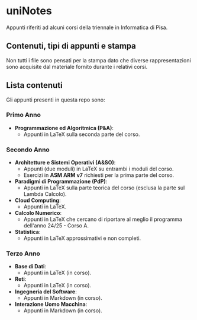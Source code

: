 # uniNotes

Appunti riferiti ad alcuni corsi della triennale in Informatica di Pisa.

## Contenuti, tipi di appunti e stampa

Non tutti i file sono pensati per la stampa dato che diverse rappresentazioni sono acquisite dal materiale fornito durante i relativi corsi.

## Lista contenuti

Gli appunti presenti in questa repo sono:

### Primo Anno

- **Programmazione ed Algoritmica (P&A)**: 
    - Appunti in LaTeX sulla seconda parte del corso.

### Secondo Anno

- **Architetture e Sistemi Operativi (A&SO)**: 
    - Appunti (due moduli) in LaTeX su entrambi i moduli del corso.
    - Esercizi in **ASM ARM v7** richiesti per la prima parte del corso.
- **Paradigmi di Programmazione (PdP)**:
    - Appunti in LaTeX sulla parte teorica del corso (esclusa la parte sul Lambda Calcolo).
- **Cloud Computing**:
    - Appunti in LaTeX.
- **Calcolo Numerico**:
    - Appunti in LaTeX che cercano di riportare al meglio il programma dell'anno 24/25 - Corso A.
- **Statistica**:
    - Appunti in LaTeX approssimativi e non completi.

### Terzo Anno

- **Base di Dati**:
    - Appunti in LaTeX (in corso).
- **Reti**:
    - Appunti in LaTeX (in corso).
- **Ingegneria del Software**:
    - Appunti in Markdown (in corso).
- **Interazione Uomo Macchina**:
    - Appunti in Markdown (in corso).

    
